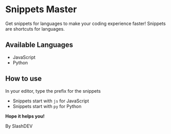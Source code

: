 # Snippets Master

Get snippets for languages to make your coding experience faster! 
Snippets are shortcuts for languages.

## Available Languages
- JavaScript
- Python

## How to use

In your editor, type the prefix for the snippets

- Snippets start with `js` for JavaScript
- Snippets start with `py` for Python

**Hope it helps you!**

By SlashDEV